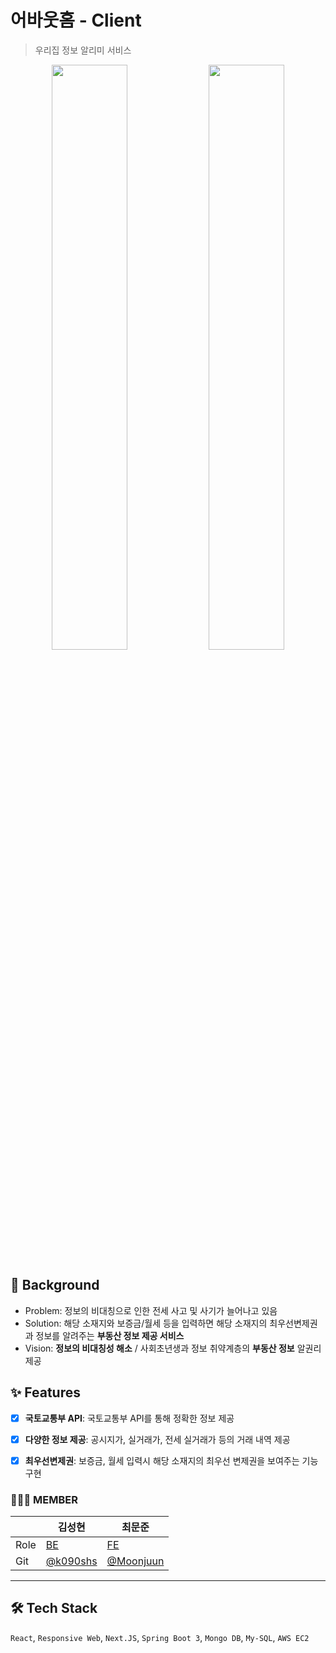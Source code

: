 # 어바웃홈 - Client

> 우리집 정보 알리미 서비스

<div align="center">
<img src="https://user-images.githubusercontent.com/98331852/241625890-ec9c9d5e-23b7-41b4-8c0b-ce4812d8a04b.png" width="49%">
<img src="https://user-images.githubusercontent.com/98331852/241626232-a34f50cc-5dba-4fbf-8b53-06d16b889aaa.png" width="49%">
</div>

## 🤔 Background

- Problem: 정보의 비대칭으로 인한 전세 사고 및 사기가 늘어나고 있음
- Solution: 해당 소재지와 보증금/월세 등을 입력하면 해당 소재지의 최우선변제권과 정보를 알려주는 **부동산 정보 제공 서비스**
- Vision: **정보의 비대칭성 해소** / 사회초년생과 정보 취약계층의 **부동산 정보** 알권리 제공

## ✨ Features

- [x] **국토교통부 API**: 국토교통부 API를 통해 정확한 정보 제공
- [x] **다양한 정보 제공**: 공시지가, 실거래가, 전세 실거래가 등의 거래 내역 제공
- [x] **최우선변제권**: 보증금, 월세 입력시 해당 소재지의 최우선 변제권을 보여주는 기능 구현


### 👨🏻‍💻 MEMBER 
||김성현|최문준|
|------|------|-----|
|Role|[BE](https://github.com/k0905shs/about-home-BE)|[FE](https://github.com/Moonjuun)|
|Git|[@k090shs](https://github.com/k0905shs)|[@Moonjuun](https://github.com/Moonjuun)|
------

## 🛠 Tech Stack

`React`, `Responsive Web`, `Next.JS`, `Spring Boot 3`, `Mongo DB`, `My-SQL`, `AWS EC2`
